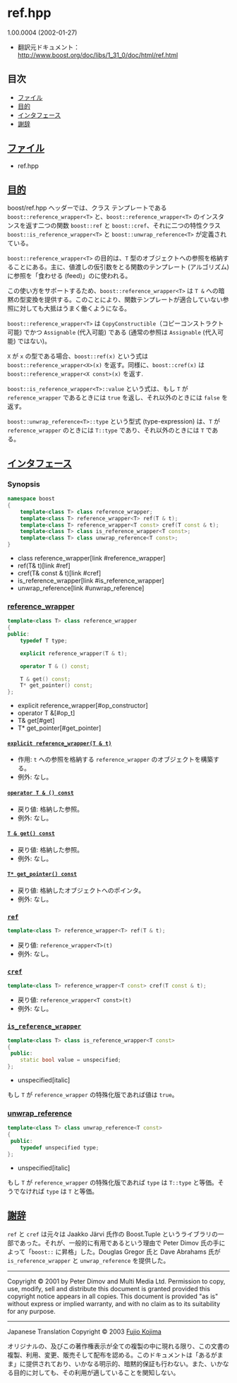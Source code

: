 # ref.hpp

 1.00.0004 (2002-01-27)

- 翻訳元ドキュメント： <http://www.boost.org/doc/libs/1_31_0/doc/html/ref.html>

## 目次
- [ファイル](#files)
- [目的](#purpose)
- [インタフェース](#interface)
- [謝辞](#acknowledgements)


## <a id="files" href="#files">ファイル</a>
- ref.hpp


## <a id="purpose" href="#purpose">目的</a>
boost/ref.hpp ヘッダーでは、クラス テンプレートである `boost::reference_wrapper<T>` と、`boost::reference_wrapper<T>` のインスタンスを返す二つの関数 `boost::ref` と `boost::cref`、それに二つの特性クラス `boost::is_reference_wrapper<T>` と `boost::unwrap_reference<T>` が定義されている。

`boost::reference_wrapper<T>` の目的は、`T` 型のオブジェクトへの参照を格納することにある。主に、値渡しの仮引数をとる関数のテンプレート (アルゴリズム) に参照を「食わせる (feed)」のに使われる。

この使い方をサポートするため、`boost::reference_wrapper<T>` は `T &` への暗黙の型変換を提供する。このことにより、関数テンプレートが適合していない参照に対しても大抵はうまく働くようになる。

`boost::reference_wrapper<T>` は `CopyConstructible`（コピーコンストラクト可能) でかつ `Assignable` (代入可能) である (通常の参照は `Assignable` (代入可能) ではない)。

`X` が `x` の型である場合、`boost::ref(x)` という式は `boost::reference_wrapper<X>(x)` を返す。同様に、`boost::cref(x)` は `boost::reference_wrapper<X const>(x)` を返す.

`boost::is_reference_wrapper<T>::value` という式は、もし `T` が `reference_wrapper` であるときには `true` を返し、それ以外のときには `false` を返す。

`boost::unwrap_reference<T>::type` という型式 (type-expression) は、`T` が `reference_wrapper` のときには `T::type` であり、それ以外のときには `T` である。


## <a id="interface" href="#interface">インタフェース</a>
### Synopsis
```cpp
namespace boost
{
    template<class T> class reference_wrapper;
    template<class T> reference_wrapper<T> ref(T & t);
    template<class T> reference_wrapper<T const> cref(T const & t);
    template<class T> class is_reference_wrapper<T const>;
    template<class T> class unwrap_reference<T const>;
}
```
* class reference_wrapper[link #reference_wrapper]
* ref(T& t)[link #ref]
* cref(T& const & t)[link #cref]
* is_reference_wrapper[link #is_reference_wrapper]
* unwrap_reference[link #unwrap_reference]


### <a id="reference_wrapper" href="#reference_wrapper">reference_wrapper</a>
```cpp
template<class T> class reference_wrapper
{
public:
    typedef T type;

    explicit reference_wrapper(T & t);

    operator T & () const;

    T & get() const;
    T* get_pointer() const;
};
```
* explicit reference_wrapper[#op_constructor]
* operator T &[#op_t]
* T& get[#get]
* T* get_pointer[#get_pointer]


#### <a id="op_constructor" href="#op_constructor">`explicit reference_wrapper(T & t)`</a>
- 作用: `t` への参照を格納する `reference_wrapper` のオブジェクトを構築する。
- 例外: なし。


#### <a id="op_t" href="#op_t">`operator T & () const`</a>
- 戻り値: 格納した参照。
- 例外: なし。


#### <a id="get" href="#get">`T & get() const`</a>
- 戻り値: 格納した参照。
- 例外: なし。


#### <a id="get_pointer" href="#get_pointer">`T* get_pointer() const`</a>
- 戻り値: 格納したオブジェクトへのポインタ。
- 例外: なし。


### <a id="ref" href="#ref">`ref`</a>
```cpp
template<class T> reference_wrapper<T> ref(T & t);
```

- 戻り値: `reference_wrapper<T>(t)`
- 例外: なし。


### <a id="cref" href="#cref">`cref`</a>
```cpp
template<class T> reference_wrapper<T const> cref(T const & t);
```

- 戻り値: `reference_wrapper<T const>(t)`
- 例外: なし。


### <a id="is_reference_wrapper" href="#is_reference_wrapper">`is_reference_wrapper`</a>
```cpp
template<class T> class is_reference_wrapper<T const>
{
 public:
    static bool value = unspecified;
};
```
* unspecified[italic]

もし `T` が `reference_wrapper` の特殊化版であれば値は `true`。


### <a id="unwrap_reference" href="#unwrap_reference">unwrap_reference</a>
```cpp
template<class T> class unwrap_reference<T const>
{
 public:
    typedef unspecified type;
};
```
* unspecified[italic]

もし `T` が `reference_wrapper` の特殊化版であれば `type` は `T::type` と等価。そうでなければ `type` は `T` と等価。


## <a id="acknowledgements" href="#acknowledgements">謝辞</a>
`ref` と `cref` は元々は Jaakko Järvi 氏作の Boost.Tuple というライブラリの一部であった。それが、一般的に有用であるという理由で Peter Dimov 氏の手によって「`boost::` に昇格」した。Douglas Gregor 氏と Dave Abrahams 氏が `is_reference_wrapper` と `unwrap_reference` を提供した。


***
Copyright © 2001 by Peter Dimov and Multi Media Ltd. Permission to copy, use, modify, sell and distribute this document is granted provided this copyright notice appears in all copies. This document is provided "as is" without express or implied warranty, and with no claim as to its suitability for any purpose.

***
Japanese Translation Copyright © 2003 [Fujio Kojima](mailto:f_kojima@fukuicompu.co.jp)

オリジナルの、及びこの著作権表示が全ての複製の中に現れる限り、この文書の複製、利用、変更、販売そして配布を認める。このドキュメントは「あるがまま」に提供されており、いかなる明示的、暗黙的保証も行わない。また、いかなる目的に対しても、その利用が適していることを関知しない。

